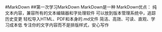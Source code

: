 #MarkDown
##第一次学习MarkDown
MarkDown是一种
MarkDown优点：
纯文本内容，兼容所有的文本编辑器和字处理软件
可以放到版本管理系统中，追踪历史变更
轻松导入HTML、PDF和本身的.md文件
简洁、高效、可读、直观、学习成本低
专注你的文字内容而不是排版样式，安心写作
